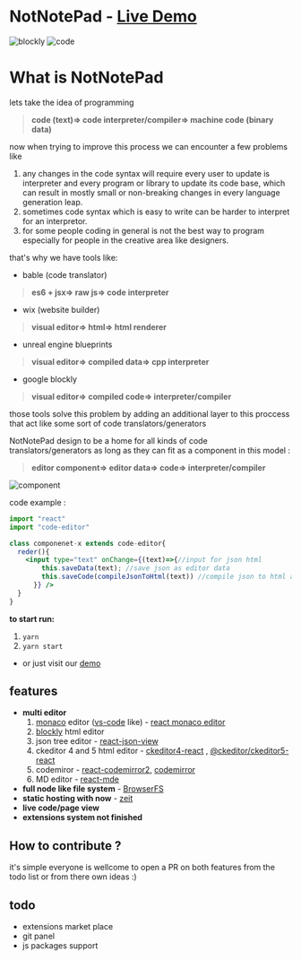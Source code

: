 # NotNotePad - [Live Demo](https://notnotepad.com/)

![blockly](https://i.imgur.com/R8JeW47.jpg)
![code](https://i.imgur.com/zGOSyjw.jpg)

# What is NotNotePad
lets take the idea of programming
  
> **code (text)=> code interpreter/compiler=> machine code (binary data)**

 now when trying to improve this process we can encounter a few problems like

1. any changes in the code syntax will require every user to update is interpreter and every program or library to update its code base, which can result in mostly small or non-breaking changes in every language generation leap.
2. sometimes code syntax which is easy to write can be harder to interpret for an interpretor.
3. for some people coding in general is not the best way to program especially for people in the creative area like designers.   

that's why we have tools like:
  - bable (code translator)
>    **es6 + jsx=> raw js=> code interpreter**

  - wix (website builder)
>    **visual editor=> html=> html renderer**

  - unreal engine blueprints
>    **visual editor=> compiled data=> cpp interpreter**
   
  - google blockly
>    **visual editor=> compiled code=> interpreter/compiler**
   
those tools solve this problem by adding an additional layer to this proccess that act like some sort of code translators/generators

NotNotePad design to be a home for all kinds of code translators/generators as long as they can fit as a component in this model :

>    **editor component=> editor data=> code=> interpreter/compiler**

![component](https://svgur.com/i/H97.svg)
    
code example :
```jsx
import "react"
import "code-editor"

class componenet-x extends code-editor{
  reder(){
    <input type="text" onChange={(text)=>{//input for json html
        this.saveData(text); //save json as editor data
        this.saveCode(compileJsonToHtml(text)) //compile json to html and save code
      }} />
  }
}
```


**to start run:**

1. `yarn`
2. `yarn start`
- or just visit our [demo](https://notnotepad.now.sh/)

## features

- **multi editor**
  1.  [monaco](https://github.com/microsoft/monaco-editor) editor ([vs-code](https://github.com/microsoft/vscode) like) - [react monaco editor](https://github.com/react-monaco-editor/react-monaco-editor)
  2.  [blockly](https://github.com/google/blockly) html editor
  3.  json tree editor - [react-json-view](https://github.com/mac-s-g/react-json-view)
  4.  ckeditor 4 and 5 html editor - [ckeditor4-react](https://github.com/ckeditor/ckeditor4-react) , [@ckeditor/ckeditor5-react](https://github.com/ckeditor/ckeditor5-react)
  5.  codemiror - [react-codemirror2](https://github.com/scniro/react-codemirror2), [codemirror](https://codemirror.net/)
  6.  MD editor - [react-mde](https://github.com/andrerpena/react-mde)
- **full node like file system** - [BrowserFS](https://github.com/jvilk/BrowserFS)
- **static hosting with now** - [zeit](https://zeit.co/home)
- **live code/page view**
- **extensions system not finished**

## How to contribute ?
it's simple everyone is wellcome to open a PR on both features from the todo list or from there own ideas :)

## todo

- extensions market place
- git panel
- js packages support
